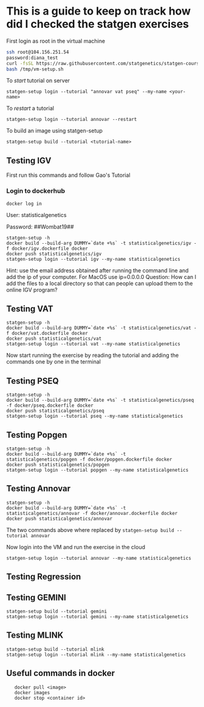 # This is a guide to keep on track how did I checked the statgen exercises

First login as root in the virtual machine

```bash
ssh root@104.156.251.54
password:diana_test
curl -fsSL https://raw.githubusercontent.com/statgenetics/statgen-courses/master/src/vm-setup.sh -o /tmp/vm-setup.sh
bash /tmp/vm-setup.sh
```

To *start* tutorial on server

`statgen-setup login --tutorial "annovar vat pseq" --my-name <your-name>`

To *restart* a tutorial

`statgen-setup login --tutorial annovar --restart`

To build an image using statgen-setup

`statgen-setup build --tutorial <tutorial-name>`


## Testing IGV 

First run this commands and follow Gao's Tutorial

### Login to dockerhub

`docker log in`

User: statisticalgenetics

Password: ##Wombat19##

```
statgen-setup -h
docker build --build-arg DUMMY=`date +%s` -t statisticalgenetics/igv -f docker/igv.dockerfile docker 
docker push statisticalgenetics/igv
statgen-setup login --tutorial igv --my-name statisticalgenetics

```
Hint: use the email address obtained after running the command line and add the ip of your computer.
For MacOS use ip=0.0.0.0
Question: How can I add the files to a local directory so that can people can upload them to the online IGV program?

## Testing VAT

```
statgen-setup -h
docker build --build-arg DUMMY=`date +%s` -t statisticalgenetics/vat -f docker/vat.dockerfile docker 
docker push statisticalgenetics/vat
statgen-setup login --tutorial vat --my-name statisticalgenetics

```

Now start running the exercise by reading the tutorial and adding the commands one by one in the terminal


## Testing PSEQ

```
statgen-setup -h
docker build --build-arg DUMMY=`date +%s` -t statisticalgenetics/pseq -f docker/pseq.dockerfile docker 
docker push statisticalgenetics/pseq
statgen-setup login --tutorial pseq --my-name statisticalgenetics

```

## Testing Popgen

```
statgen-setup -h
docker build --build-arg DUMMY=`date +%s` -t statisticalgenetics/popgen -f docker/popgen.dockerfile docker 
docker push statisticalgenetics/popgen
statgen-setup login --tutorial popgen --my-name statisticalgenetics

```

## Testing Annovar

```
statgen-setup -h
docker build --build-arg DUMMY=`date +%s` -t statisticalgenetics/annovar -f docker/annovar.dockerfile docker 
docker push statisticalgenetics/annovar
```

The two commands above where replaced by `statgen-setup build --tutorial annovar`

Now login into the VM and run the exercise in the cloud
```
statgen-setup login --tutorial annovar --my-name statisticalgenetics

```

## Testing Regression

## Testing GEMINI

```
statgen-setup build --tutorial gemini
statgen-setup login --tutorial gemini --my-name statisticalgenetics

```
## Testing MLINK

```
statgen-setup build --tutorial mlink
statgen-setup login --tutorial mlink --my-name statisticalgenetics

```

## Useful commands in docker

```statgen-setup clean
   docker pull <image>
   docker images
   docker stop <container id>
```

